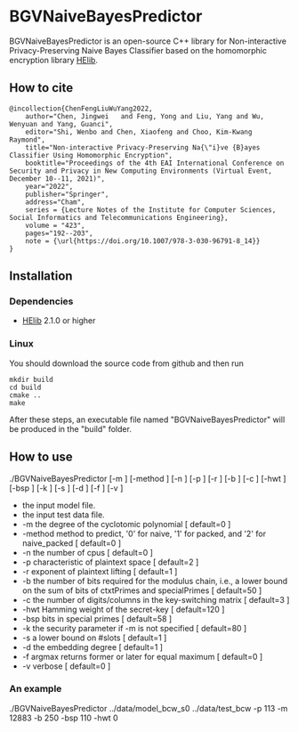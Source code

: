 # BGVNaiveBayesPredictor #

BGVNaiveBayesPredictor is an open-source C++ library for Non-interactive Privacy-Preserving Naive Bayes Classifier based on the homomorphic encryption library [HElib][1].


## How to cite ##

	@incollection{ChenFengLiuWuYang2022,
		author="Chen, Jingwei 	and Feng, Yong and Liu, Yang and Wu, Wenyuan and Yang, Guanci",
		editor="Shi, Wenbo and Chen, Xiaofeng and Choo, Kim-Kwang Raymond",
		title="Non-interactive Privacy-Preserving Na{\"i}ve {B}ayes	Classifier Using Homomorphic Encryption",
		booktitle="Proceedings of the 4th EAI International Conference on Security and Privacy in New Computing Environments (Virtual Event, December 10--11, 2021)",
		year="2022",
		publisher="Springer",
		address="Cham",
		series = {Lecture Notes of the Institute for Computer Sciences, Social Informatics and Telecommunications Engineering},
		volume = "423", 
		pages="192--203",
		note = {\url{https://doi.org/10.1007/978-3-030-96791-8_14}}
	}



## Installation ##

### Dependencies ###

- [HElib][1] 2.1.0 or higher 

### Linux  ###

You should download the source code from github and then run

    mkdir build
    cd build
    cmake ..
    make
    
After these steps, an executable file named "BGVNaiveBayesPredictor" will be produced in the "build" folder.

## How to use ##
 

./BGVNaiveBayesPredictor [-m <arg>] [-method <arg>] [-n <arg>] [-p <arg>] [-r <arg>] [-b <arg>] [-c <arg>] [-hwt <arg>] [-bsp <arg>] [-k <arg>] [-s <arg>] [-d <arg>] [-f <arg>] [-v <arg>] <input-file1> <input-file2>                                                                                            

* <input-file1> the input model file. 
* <input-file2> the input test data file.                                                                
*  -m           the degree of the cyclotomic polynomial [ default=0 ] 
*  -method      method to predict, '0' for naive, '1' for packed, and '2' for naive_packed [ default=0 ]  
*  -n           the number of cpus [ default=0 ]                                                          
*  -p           characteristic of plaintext space [ default=2 ]                                           
*  -r           exponent of plaintext lifting [ default=1 ]                                               
*  -b           the number of bits required for the modulus chain, i.e., a lower bound on the sum of bits of ctxtPrimes and specialPrimes [ default=50 ]
*  -c           the number of digits/columns in the key-switching matrix [ default=3 ]                                
*  -hwt         Hamming weight of the secret-key [ default=120 ]                                          
*  -bsp         bits in special primes [ default=58 ]                                                     
*  -k           the security parameter if -m is not specified [ default=80 ]
*  -s           a lower bound on #slots [ default=1 ]
*  -d           the embedding degree [ default=1 ] 
*  -f           argmax returns former or later for equal maximum [ default=0 ]                            
*  -v           verbose [ default=0 ]
 

### An example ###

./BGVNaiveBayesPredictor ../data/model_bcw_s0 ../data/test_bcw -p 113 -m 12883 -b 250 -bsp 110 -hwt 0
     
    
[1]: https://github.com/homenc/HElib    "HElib"
